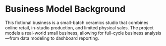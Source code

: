 # Business Model Background
This fictional business is a small-batch ceramics studio that combines online retail, in-studio production, and limited physical sales. The project models a real-world small business, allowing for full-cycle business analysis—from data modeling to dashboard reporting.

